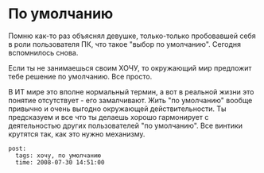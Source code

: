 # По умолчанию

Помню как-то раз объяснял девушке, только-только пробовавшей себя в роли пользователя 
ПК, что такое "выбор по умолчанию". Сегодня вспомнилось снова.

Если ты не занимаешься своим ХОЧУ, то окружающий мир предложит тебе решение по умолчанию. 
Все просто.

В ИТ мире это вполне нормальный термин, а вот в реальной жизни это понятие отсутствует - 
его замалчивают. Жить "по умолчанию" вообще привычно и очень выгодно окружающей 
действительности. Ты предсказуем и все что ты делаешь хорошо гармонирует с деятельностью 
других пользователей "по умолчанию". Все винтики крутятся так, как это нужно механизму.

```
post:   
  tags: хочу, по умолчанию
  time: 2008-07-30 14:51:00
```